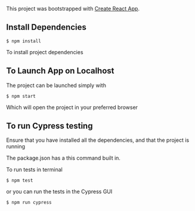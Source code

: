 This project was bootstrapped with [Create React App](https://github.com/facebook/create-react-app).

## Install Dependencies

```
$ npm install
```
To install project dependencies

## To Launch App on Localhost
The project can be launched simply with 
```
$ npm start
```
Which will open the project in your preferred browser

## To run Cypress testing
Ensure that you have installed all the dependencies, and that the project is running

The package.json has a this command built in.

To run tests in terminal
```
$ npm test
```
or you can run the tests in the Cypress GUI
```
$ npm run cypress
```

